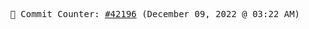 <p align="center">
    <samp>
        📮 Commit Counter: <a href="https://github.com/Javascript-void0/Javascript-void0/commits/main">#42196</a> (December 09, 2022 @ 03:22 AM)
    </samp>
</p>